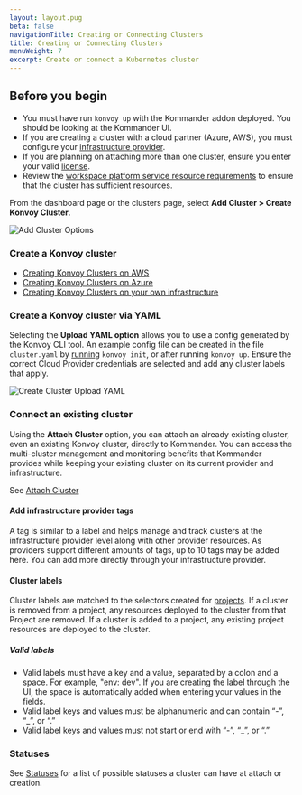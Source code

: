 ```yaml
---
layout: layout.pug
beta: false
navigationTitle: Creating or Connecting Clusters
title: Creating or Connecting Clusters
menuWeight: 7
excerpt: Create or connect a Kubernetes cluster
---
```


## Before you begin

- You must have run `konvoy up` with the Kommander addon deployed. You should be looking at the Kommander UI.
- If you are creating a cluster with a cloud partner (Azure, AWS), you must configure your [infrastructure provider][infra_provider].
- If you are planning on attaching more than one cluster, ensure you enter your valid [license][licensing].
- Review the [workspace platform service resource requirements][platform_service_req] to ensure that the cluster has sufficient resources.

From the dashboard page or the clusters page, select **Add Cluster > Create Konvoy Cluster**.

![Add Cluster Options](/dkp/kommander/1.4/img/add-cluster.png)

### Create a Konvoy cluster

- [Creating Konvoy Clusters on AWS][konvoy_aws]
- [Creating Konvoy Clusters on Azure][konvoy_azure]
- [Creating Konvoy Clusters on your own infrastructure][konvoy_onprem]

### Create a Konvoy cluster via YAML

Selecting the **Upload YAML option** allows you to use a config generated by the Konvoy CLI tool. An example config file can be created in the file `cluster.yaml` by [running][konvoy_init] `konvoy init`, or after running `konvoy up`. Ensure the correct Cloud Provider credentials are selected and add any cluster labels that apply.

![Create Cluster Upload YAML](/dkp/kommander/1.4/img/create-cluster-yaml.png)

### Connect an existing cluster

Using the **Attach Cluster** option, you can attach an already existing cluster, even an existing Konvoy cluster, directly to Kommander. You can access the multi-cluster management and monitoring benefits that Kommander provides while keeping your existing cluster on its current provider and infrastructure.

See [Attach Cluster][attach_cluster]

#### Add infrastructure provider tags

A tag is similar to a label and helps manage and track clusters at the infrastructure provider level along with other provider resources. As providers support different amounts of tags, up to 10 tags may be added here. You can add more directly through your infrastructure provider.

#### Cluster labels

Cluster labels are matched to the selectors created for [projects][projects]. If a cluster is removed from a project, any resources deployed to the cluster from that Project are removed. If a cluster is added to a project, any existing project resources are deployed to the cluster.

##### Valid labels

- Valid labels must have a key and a value, separated by a colon and a space. For example, "env: dev". If you are creating the label through the UI, the space is automatically added when entering your values in the fields.
- Valid label keys and values must be alphanumeric and can contain “-”, “\_”, or “.”
- Valid label keys and values must not start or end with “-”, “\_”, or “.”

### Statuses

See [Statuses](/dkp/kommander/1.4/clusters/#statuses) for a list of possible statuses a cluster can have at attach or creation.

[infra_provider]: /dkp/kommander/1.4/operations/infrastructure-providers/
[licensing]: /dkp/kommander/1.4/licensing/
[platform_service_req]: /dkp/kommander/1.4/workspaces/platform-service-requirements/
[konvoy_aws]: /dkp/kommander/1.4/clusters/creating-konvoy-cluster-aws/
[konvoy_azure]: /dkp/kommander/1.4/clusters/creating-konvoy-cluster-azure/
[konvoy_onprem]: /dkp/kommander/1.4/clusters/creating-konvoy-cluster-on-prem/
[konvoy_init]: /dkp/konvoy/latest/reference/command-line-interface/konvoy-init/
[attach_cluster]: /dkp/kommander/1.4/clusters/attach-cluster/
[projects]: /dkp/kommander/1.4/projects/
